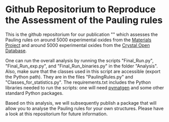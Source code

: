 # Github Repositorium to Reproduce the Assessment of the Pauling rules

This is the github repositorium for our publication "" which assesses the Pauling rules on around 5000 experimental oxides from the [Materials Project](http://materialsproject.org/) and around 5000 experimental oxides from the [Crystal Open Database](http://www.crystallography.net/cod/). 

One can run the overall analysis by running the scripts "Final_Run.py", "Final_Run_exp.py", and "Final_Run_binaries.py" in the folder "Analysis". Also, make sure that the classes used in this script are accessible (export the Python path). They are in the files "PaulingRules.py" and "Classes_for_statistics.py". The requirements.txt includes the Python libraries needed to run the scripts: one will need [pymatgen](http://pymatgen.org/) and some other standard Python packages.

Based on this analysis, we will subsequently publish a package that will allow you to analyse the Pauling rules for your own structures. Please have a look at this repositorium for future information.
